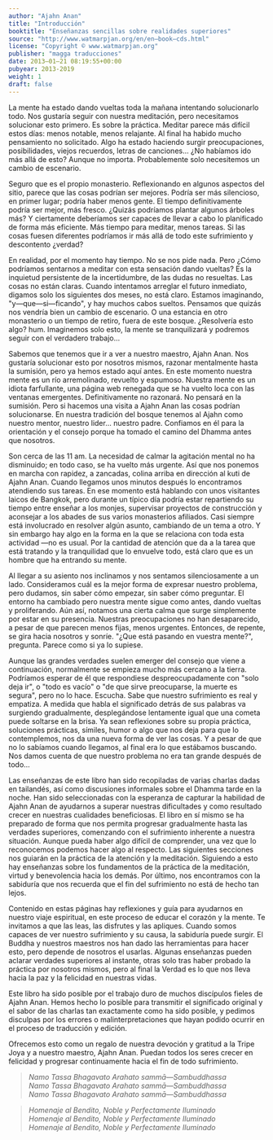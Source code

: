 ```yaml
---
author: "Ajahn Anan"
title: "Introducción"
booktitle: "Enseñanzas sencillas sobre realidades superiores"
source: "http://www.watmarpjan.org/en/en—book—cds.html"
license: "Copyright © www.watmarpjan.org"
publisher: "magga traducciones"
date: 2013—01—21 08:19:55+00:00
pubyear: 2013-2019
weight: 1
draft: false
---
```

La mente ha estado dando vueltas toda la mañana intentando solucionarlo todo. Nos gustaría seguir con nuestra meditación, pero necesitamos solucionar esto primero. Es sobre la práctica. Meditar parece más difícil estos días: menos notable, menos relajante. Al final ha habido mucho pensamiento no solicitado. Algo ha estado haciendo surgir preocupaciones, posibilidades, viejos recuerdos, letras de canciones... ¿No habíamos ido más allá de esto? Aunque no importa. Probablemente solo necesitemos un cambio de escenario.  

Seguro que es el propio monasterio. Reflexionando en algunos aspectos del sitio, parece que las cosas podrían ser mejores. Podría ser más silencioso, en primer lugar; podría haber menos gente. El tiempo definitivamente podría ser mejor, más fresco. ¿Quizás podríamos plantar algunos árboles más? Y ciertamente deberíamos ser capaces de llevar a cabo lo planificado de forma más eficiente. Más tiempo para meditar, menos tareas. Si las cosas fuesen diferentes podríamos ir más allá de todo este sufrimiento y descontento ¿verdad?  

En realidad, por el momento hay tiempo. No se nos pide nada. Pero ¿Cómo podríamos sentarnos a meditar con esta sensación dando vueltas? Es la inquietud persistente de la incertidumbre, de las dudas no resueltas. Las cosas no están claras. Cuando intentamos arreglar el futuro inmediato, digamos solo los siguientes dos meses, no está claro. Estamos imaginando, "y—que—si—ficando", y hay muchos cabos sueltos. Pensamos que quizás nos vendría bien un cambio de escenario. O una estancia en otro monasterio o un tiempo de retiro, fuera de este bosque. ¿Resolvería esto algo? hum. Imaginemos solo esto, la mente se tranquilizará y podremos seguir con el verdadero trabajo...  

Sabemos que tenemos que ir a ver a nuestro maestro, Ajahn Anan. Nos gustaría solucionar esto por nosotros mismos, razonar mentalmente hasta la sumisión, pero ya hemos estado aquí antes. En este momento nuestra mente es un río arremolinado, revuelto y espumoso. Nuestra mente es un idiota farfullante, una página web renegada que se ha vuelto loca con las ventanas emergentes. Definitivamente no razonará. No pensará en la sumisión. Pero si hacemos una visita a Ajahn Anan las cosas podrían solucionarse. En nuestra tradición del bosque tenemos al Ajahn como nuestro mentor, nuestro lider... nuestro padre. Confiamos en él para la orientación y el consejo porque ha tomado el camino del Dhamma antes que nosotros.  

Son cerca de las 11 am. La necesidad de calmar la agitación mental no ha disminuido; en todo caso, se ha vuelto más urgente. Así que nos ponemos en marcha con rapidez, a zancadas, colina arriba en dirección al kuti de Ajahn Anan. Cuando llegamos unos minutos después lo encontramos atendiendo sus tareas. En ese momento está hablando con unos visitantes laicos de Bangkok, pero durante un típico día podría estar repartiendo su tiempo entre enseñar a los monjes, supervisar proyectos de construcción y aconsejar a los abades de sus varios monasterios afiliados. Casi siempre está involucrado en resolver algún asunto, cambiando de un tema a otro. Y sin embargo hay algo en la forma en la que se relaciona con toda esta actividad —no es usual. Por la cantidad de atención que da a la tarea que está tratando y la tranquilidad que lo envuelve todo, está claro que es un hombre que ha entrando su mente.  

Al llegar a su asiento nos inclinamos y nos sentamos silenciosamente a un lado. Consideramos cuál es la mejor forma de expresar nuestro problema, pero dudamos, sin saber cómo empezar, sin saber cómo preguntar. El entorno ha cambiado pero nuestra mente sigue como antes, dando vueltas y proliferando. Aún así, notamos una cierta calma que surge simplemente por estar en su presencia. Nuestras preocupaciones no han desaparecido, a pesar de que parecen menos fijas, menos urgentes. Entonces, de repente, se gira hacia nosotros y sonríe. "¿Que está pasando en vuestra mente?", pregunta. Parece como si ya lo supiese.  

Aunque las grandes verdades suelen emerger del consejo que viene a continuación, normalmente se empieza mucho más cercano a la tierra. Podríamos esperar de él que respondiese despreocupadamente con "solo deja ir", o "todo es vacío" o "de que sirve preocuparse, la muerte es segura", pero no lo hace. Escucha. Sabe que nuestro sufrimiento es real y empatiza. A medida que habla el significado detrás de sus palabras va surgiendo gradualmente, desplegándose lentamente igual que una cometa puede soltarse en la brisa. Ya sean reflexiones sobre su propia práctica, soluciones prácticas, símiles, humor o algo que nos deja para que lo contemplemos, nos da una nueva forma de ver las cosas. Y a pesar de que no lo sabíamos cuando llegamos, al final era lo que estábamos buscando. Nos damos cuenta de que nuestro problema no era tan grande después de todo...  

Las enseñanzas de este libro han sido recopiladas de varias charlas dadas en tailandés, así como discusiones informales sobre el Dhamma tarde en la noche. Han sido seleccionadas con la esperanza de capturar la habilidad de Ajahn Anan de ayudarnos a superar nuestras dificultades y como resultado crecer en nuestras cualidades beneficiosas. El libro en sí mismo se ha preparado de forma que nos permita progresar gradualmente hasta las verdades superiores, comenzando con el sufrimiento inherente a nuestra situación. Aunque pueda haber algo difícil de comprender, una vez que lo reconocemos podemos hacer algo al respecto. Las siguientes secciones nos guiarán en la práctica de la atención y la meditación. Siguiendo a esto hay enseñanzas sobre los fundamentos de la práctica de la meditación, virtud y benevolencia hacia los demás. Por último, nos encontramos con la sabiduría que nos recuerda que el fin del sufrimiento no está de hecho tan lejos.  

Contenido en estas páginas hay reflexiones y guía para ayudarnos en nuestro viaje espiritual, en este proceso de educar el corazón y la mente. Te invitamos a que las leas, las disfrutes y las apliques. Cuando somos capaces de ver nuestro sufrimiento y su causa, la sabiduría puede surgir. El Buddha y nuestros maestros nos han dado las herramientas para hacer esto, pero depende de nosotros el usarlas. Algunas enseñanzas pueden aclarar verdades superiores al instante, otras solo tras haber probado la práctica por nosotros mismos, pero al final la Verdad es lo que nos lleva hacia la paz y la felicidad en nuestras vidas.  

Este libro ha sido posible por el trabajo duro de muchos discípulos fieles de Ajahn Anan. Hemos hecho lo posible para transmitir el significado original y el sabor de las charlas tan exactamente como ha sido posible, y pedimos disculpas por los errores o malinterpretaciones que hayan podido ocurrir en el proceso de traducción y edición.  

Ofrecemos esto como un regalo de nuestra devoción y gratitud a la Tripe Joya y a nuestro maestro, Ajahn Anan. Puedan todos los seres crecer en felicidad y progresar continuamente hacia el fin de todo sufrimiento.  

>*Namo Tassa Bhagavato Arahato sammā—Sambuddhassa  
>Namo Tassa Bhagavato Arahato sammā—Sambuddhassa  
>Namo Tassa Bhagavato Arahato sammā—Sambuddhassa*  

>*Homenaje al Bendito, Noble y Perfectamente Iluminado  
>Homenaje al Bendito, Noble y Perfectamente Iluminado  
>Homenaje al Bendito, Noble y Perfectamente Iluminado*  
